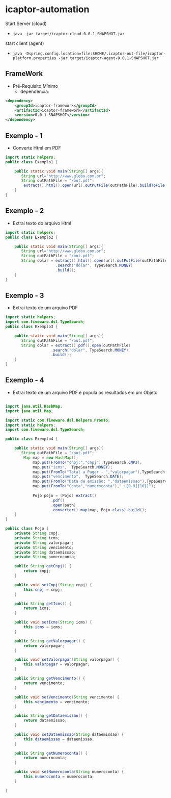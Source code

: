 # icaptor-automation


Start Server (cloud)
-  ```java -jar target/icaptor-cloud-0.0.1-SNAPSHOT.jar``` 

start client (agent)
- ```java -Dspring.config.location=file:$HOME/.icaptor-out-file/icaptor-platform.properties -jar target/icaptor-agent-0.0.1-SNAPSHOT.jar```

## FrameWork

* Pré-Requisito Mínimo
    * dependência:
```xml        
<dependency>
    <groupId>icaptor-framework</groupId>
    <artifactId>icaptor-framework</artifactId>
    <version>0.0.1-SNAPSHOT</version>
</dependency>
```

Exemplo - 1
---
* Converte Html em PDF

```java
import static helpers;
public class Exemplo1 {

    public static void main(String[] args){
       String url="http://www.globo.com.br";
       String outPathFile = "/out.pdf";
        extract().html().open(url).outPutFile(outPathFile).buildToFile();
    }        
}
```

Exemplo - 2
---
* Extrai texto do arquivo Html

```java
import static helpers;
public class Exemplo2 {

    public static void main(String[] args){
       String url="http://www.globo.com.br";
       String outPathFile = "/out.pdf";
       String dolar = extract().html().open(url).outPutFile(outPathFile)
     	 			  .search("dólar", TypeSearch.MONEY)
     				  .build();
    }        
}
```

Exemplo - 3 
---
* Extrai texto de um arquivo PDF

```java
import static helpers;
import com.fiveware.dsl.TypeSearch;
public class Exemplo3 {

    public static void main(String[] args){
       String outPathFile = "/out.pdf";
       String dolar = extract().pdf().open(outPathFile)
       				.search("dólar", TypeSearch.MONEY)
       				.build();
    }        
}
```

Exemplo - 4 
---
* Extrai texto de um arquivo PDF e popula os resultados em um Objeto

```java

import java.util.HashMap;
import java.util.Map;

import static com.fiveware.dsl.Helpers.FromTo;
import static helpers;
import com.fiveware.dsl.TypeSearch;

public class Exemplo4 {

    public static void main(String[] args){
       String outPathFile = "/out.pdf";
      	Map map = new HashMap();
      		map.put(FromTo("cnpj:","cnpj"),TypeSearch.CNPJ);
      		map.put("icms",  TypeSearch.MONEY);
      		map.put(FromTo("Total a Pagar - ","valorpagar"),TypeSearch.MONEY);
      		map.put("vencimento",  TypeSearch.DATE);
      		map.put(FromTo("Data de emissão: ","dataemissao"),TypeSearch.DATE);
      		map.put(FromTo("Conta","numeroconta")," ([0-9]{10})");
      
      		Pojo pojo = (Pojo) extract()
      				.pdf()
      				.open(path)
      				.converter().map(map, Pojo.class).build();
    }        
}

public class Pojo {
    private String cnpj;
    private String icms;
    private String valorpagar;
    private String vencimento;
    private String dataemissao;
    private String numeroconta;

    public String getCnpj() {
        return cnpj;
    }

    public void setCnpj(String cnpj) {
        this.cnpj = cnpj;
    }

    public String getIcms() {
        return icms;
    }

    public void setIcms(String icms) {
        this.icms = icms;
    }

    public String getValorpagar() {
        return valorpagar;
    }

    public void setValorpagar(String valorpagar) {
        this.valorpagar = valorpagar;
    }

    public String getVencimento() {
        return vencimento;
    }

    public void setVencimento(String vencimento) {
        this.vencimento = vencimento;
    }

    public String getDataemissao() {
        return dataemissao;
    }

    public void setDataemissao(String dataemissao) {
        this.dataemissao = dataemissao;
    }

    public String getNumeroconta() {
        return numeroconta;
    }

    public void setNumeroconta(String numeroconta) {
        this.numeroconta = numeroconta;
    }

}

```
